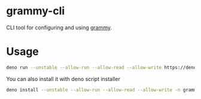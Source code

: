 # grammy-cli
CLI tool for configuring and using [grammy](https://grammy.dev/).

# Usage

```sh
deno run --unstable --allow-run --allow-read --allow-write https://deno.land/x/grammy_cli init
```

You can also install it with deno script installer
```sh
deno install --unstable --allow-run --allow-read --allow-write -n grammy https://deno.land/x/grammy_cli
```

